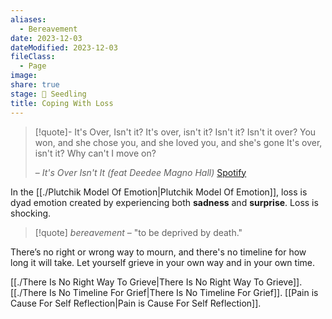 ```yaml
---
aliases:
  - Bereavement
date: 2023-12-03
dateModified: 2023-12-03
fileClass:
  - Page
image: 
share: true
stage: 🌱 Seedling
title: Coping With Loss
---
```


> [!quote]- It's Over, Isn't it?
> It's over, isn't it? 
> Isn't it?
> Isn't it over?
> You won, and she chose you, and she loved you, and she's gone
> It's over, isn't it?
> Why can't I move on?
> 
> – _It's Over Isn't It (feat Deedee Magno Hall)_ [Spotify](https://open.spotify.com/track/2eqzI3kGqPk93vz8RkASfA?si=348c2446dfa0418d)

In the [[./Plutchik Model Of Emotion|Plutchik Model Of Emotion]], loss is dyad emotion created by experiencing both **sadness** and **surprise**. Loss is shocking.  

> [!quote] _bereavement_ – "to be deprived by death."

There’s no right or wrong way to mourn, and there's no timeline for how long it will take. 
Let yourself grieve in your own way and in your own time. 

[[./There Is No Right Way To Grieve|There Is No Right Way To Grieve]].
[[./There Is No Timeline For Grief|There Is No Timeline For Grief]].
[[Pain is Cause For Self Reflection|Pain is Cause For Self Reflection]].
